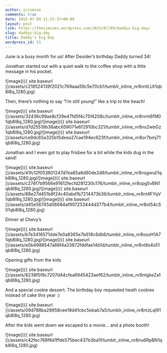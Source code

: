 ```yaml
---
author: jcsimcoe
comments: true
date: 2015-07-09 21:25:37+00:00
layout: post
link: https://thesimcoes.wordpress.com/2015/07/09/daddys-big-day/
slug: daddys-big-day
title: Daddy’s big Day
wordpress_id: 51
---
```


June is a busy month for us! After Desider’s birthday Daddy turned 34! 

Jonathan started out with a quiet walk to the coffee shop with a little message in his pocket.

![image]({{ site.baseurl }}/assets/c218524139f2021c769aaa59c5e70cb1/tumblr_inline_nr8nritLUt1qb8l8q_1280.jpg)

Then, there’s nothing to say “I’m still young!” like a trip to the beach!

![image]({{ site.baseurl }}/assets/32436c99ae8cf29e47fd5f4c75f4208c/tumblr_inline_nr8nrm6fM01qb8l8q_1280.jpg)![image]({{ site.baseurl }}/assets/d7d25519b38abc659071e6f2910bc321/tumblr_inline_nr8ns2wbGz1qb8l8q_1280.jpg)![image]({{ site.baseurl }}/assets/ce9dc65a325b15deea27cae194ec623f/tumblr_inline_nr8or7bmj71qb8l8q_1280.jpg)

Jonathan and I even got to play frisbee for a bit while the kids dug in the sand!

![image]({{ site.baseurl }}/assets/41fc12f053801247d7ea85a6d80de2d9/tumblr_inline_nr8nsgwuIi1qb8l8q_1280.jpg)![image]({{ site.baseurl }}/assets/c274f7b9566e91612fecfd281230c176/tumblr_inline_nr8opg5vBN1qb8l8q_1280.jpg)![image]({{ site.baseurl }}/assets/88e27d451b8f24c40abd1b7214473b36/tumblr_inline_nr8nt4FYqV1qb8l8q_1280.jpg)![image]({{ site.baseurl }}/assets/d45e56745d06684af907253444d377b4/tumblr_inline_nr8ot54cS01qb8l8q_1280.jpg)

Dinner at Chevy’s

![image]({{ site.baseurl }}/assets/b7e3416571dde7e0a8365e7b618c6db6/tumblr_inline_nr8osxH1A71qb8l8q_1280.jpg)![image]({{ site.baseurl }}/assets/e0b4988547a88f4a33872fddfae14b1d/tumblr_inline_nr8nt8s4s51qb8l8q_1280.jpg)

Opening gifts from the kids

![image]({{ site.baseurl }}/assets/8238f5f8c7207d44cfea6945423aef62/tumblr_inline_nr8ntgkeZa1qb8l8q_1280.jpg)

And a special cookie dessert. The birthday boy requested heath cookies instead of cake this year :)

![image]({{ site.baseurl }}/assets/09d788ba28958cee18d41cbc5ebab7a5/tumblr_inline_nr8ntzLql91qb8l8q_1280.jpg)

After the kids went down we escaped to a movie… and a photo booth!

![image]({{ site.baseurl }}/assets/c42fec768f6d1ffde575bec437b3ba1f/tumblr_inline_nr8nu6RpBN1qb8l8q_1280.jpg)
